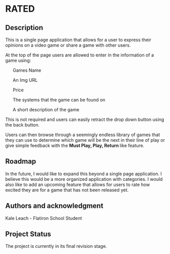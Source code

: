 <h1>RATED</h1>

<h2> Description </h2>

This is a single page application that allows for a user to express their opinions on a video game or share a game with other users. 

At the top of the page users are allowed to enter in the information of a game using:

<ul>
<p> Games Name</p>
<p> An Img URL</p>
<p> Price </p>
<p> The systems that the game can be found on </p>
<p> A short description of the game </p>
</ul>

<p>This is not required and users can easily retract the drop down button using the back button.</p>

<p>Users can then browse through a seemingly endless library of games that they can use to determine which game will be the next in their line of play or give simple feedback with the <b> Must Play, Play, Return </b> like feature.</p>

<h2>Roadmap</h2>

<p> In the future, I would like to expand this beyond a single page application. I believe this would be a more organized application with categories. I would also like to add an upcoming feature that allows for users to rate how excited they are for a game that has not been released yet. </p>

<h2>Authors and acknowledgment</h2>
Kale Leach - Flatiron School Student 

<h2>Project Status</h2>

The project is currently in its final revision stage.
